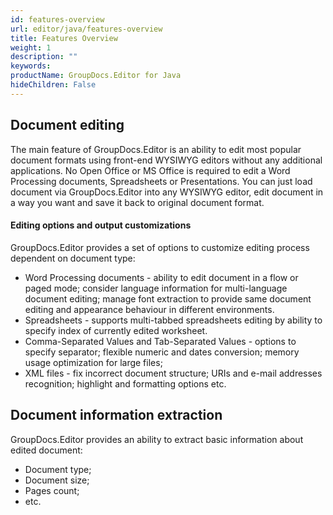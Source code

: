 ```yaml
---
id: features-overview
url: editor/java/features-overview
title: Features Overview
weight: 1
description: ""
keywords: 
productName: GroupDocs.Editor for Java
hideChildren: False
---
```

## Document editing

The main feature of GroupDocs.Editor is an ability to edit most popular document formats using front-end WYSIWYG editors without any additional applications. No Open Office or MS Office is required to edit a Word Processing documents, Spreadsheets or Presentations. You can just load document via GroupDocs.Editor into any WYSIWYG editor, edit document in a way you want and save it back to original document format.

#### Editing options and output customizations

GroupDocs.Editor provides a set of options to customize editing process dependent on document type:
*   Word Processing documents - ability to edit document in a flow or paged mode; consider language information for multi-language document editing; manage font extraction to provide same document editing and appearance behaviour in different environments.    
*   Spreadsheets - supports multi-tabbed spreadsheets editing by ability to specify index of currently edited worksheet.    
*   Comma-Separated Values and Tab-Separated Values - options to specify separator; flexible numeric and dates conversion; memory usage optimization for large files;    
*   XML files - fix incorrect document structure; URIs and e-mail addresses recognition; highlight and formatting options etc.
    

## Document information extraction

GroupDocs.Editor provides an ability to extract basic information about edited document:
*   Document type;
*   Document size;
*   Pages count;
*   etc.

